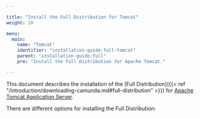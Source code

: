 ```yaml
---

title: "Install the Full Distribution for Tomcat"
weight: 10

menu:
  main:
    name: "Tomcat"
    identifier: "installation-guide-full-tomcat"
    parent: "installation-guide-full"
    pre: "Install the Full Distribution for Apache Tomcat."

---
```


This document describes the installation of the [Full Distribution]({{< ref "/introduction/downloading-camunda.md#full-distribution" >}}) for [Apache Tomcat Application Server](http://tomcat.apache.org/).

There are different options for installing the Full Distribution:
